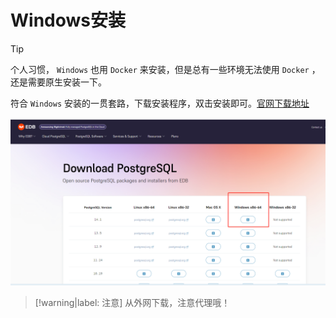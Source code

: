 # Windows安装

> [!tip]
> 个人习惯， `Windows` 也用 `Docker` 来安装，但是总有一些环境无法使用 `Docker` ，还是需要原生安装一下。

符合 `Windows` 安装的一贯套路，下载安装程序，双击安装即可。[官网下载地址](https://www.enterprisedb.com/downloads/postgres-postgresql-downloads)

![Windows下载PostgreSQL](assets/images/Windows下载PostgreSQL.png)

> [!warning|label: 注意]
> 从外网下载，注意代理哦！
